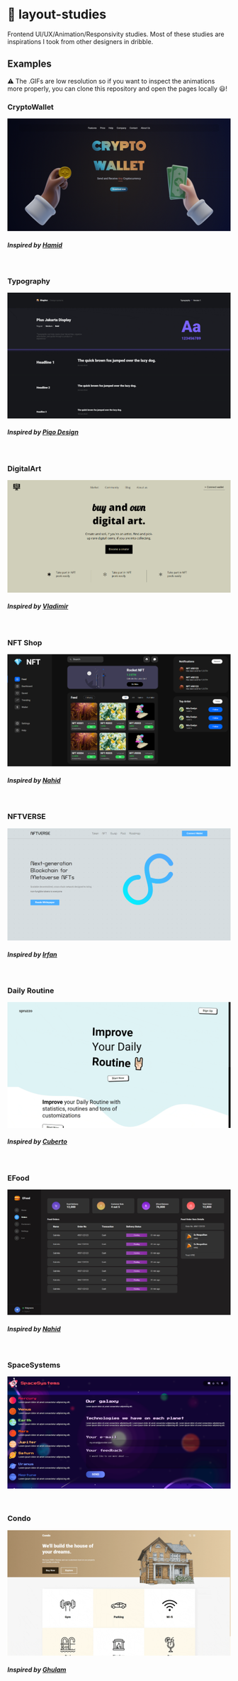 # 🎨 layout-studies

Frontend UI/UX/Animation/Responsivity studies. Most of these studies are inspirations I took from other designers in dribble.

## Examples

⚠ The .GIFs are low resolution so if you want to inspect the animations more properly, you can clone this repository and open the pages locally 😃!

### CryptoWallet

![CryptoWallet example](/crypto-wallet/src/assets/example.png)

##### Inspired by [Hamid](https://dribbble.com/shots/16818004-Crypto-Walleti-Animated-homepage)

<br>

### Typography

![Typography Example](/typography/example.gif)

##### Inspired by [Piqo Design](https://dribbble.com/shots/16711536-Pre-order-time-Shoplon-Style-guide-Typography)

<br>

### DigitalArt

![DigitalArt Example](/digital-art/example.png)

##### Inspired by [Vladimir](https://dribbble.com/shots/15798662-Product-page-hero-section/attachments/7609872?mode=media)

<br>

### NFT Shop

![NFT Shop Example](/nft-shop/src/assets/example.png)

##### Inspired by [Nahid](https://dribbble.com/shots/16600182/attachments/11627433?mode=media)

<br>

### NFTVERSE

![NFTVERSE Example](/nftverse/src/assets/example.png)

##### Inspired by [Irfan](https://dribbble.com/shots/16820981-Metaverse-Multi-Chain-NFT-Platform)

<br>

### Daily Routine

![Daily Routine example](/daily-routine/src/assets/example.gif)

##### Inspired by [Cuberto](https://dribbble.com/shots/14041570-Daily-Routine-Self-Care-Services/attachments/5659416?mode=media)

<br>

### EFood

![EFood example](/efood/example.png)

##### Inspired by [Nahid](https://dribbble.com/shots/14901833-Food-ecommerce-order-management-admin-panel)

<br>

### SpaceSystems

![SpaceSystems example](/space/example.png)

<br>

### Condo

![Condo Example](/condo/example.gif)

##### Inspired by [Ghulam](https://dribbble.com/shots/15871130-Property-Landing-Page-Design)
